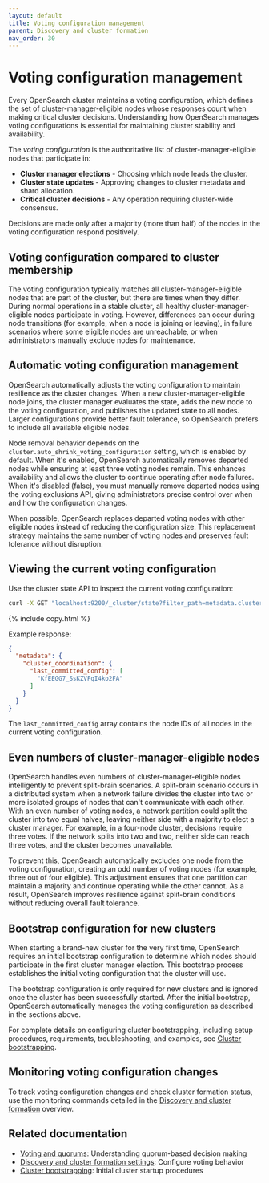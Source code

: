 ```yaml
---
layout: default
title: Voting configuration management
parent: Discovery and cluster formation
nav_order: 30
---
```


# Voting configuration management

Every OpenSearch cluster maintains a voting configuration, which defines the set of cluster-manager-eligible nodes whose responses count when making critical cluster decisions. Understanding how OpenSearch manages voting configurations is essential for maintaining cluster stability and availability.

The _voting configuration_ is the authoritative list of cluster-manager-eligible nodes that participate in:

- **Cluster manager elections** - Choosing which node leads the cluster.
- **Cluster state updates** - Approving changes to cluster metadata and shard allocation.
- **Critical cluster decisions** - Any operation requiring cluster-wide consensus.

Decisions are made only after a majority (more than half) of the nodes in the voting configuration respond positively.

## Voting configuration compared to cluster membership

The voting configuration typically matches all cluster-manager-eligible nodes that are part of the cluster, but there are times when they differ. During normal operations in a stable cluster, all healthy cluster-manager-eligible nodes participate in voting. However, differences can occur during node transitions (for example, when a node is joining or leaving), in failure scenarios where some eligible nodes are unreachable, or when administrators manually exclude nodes for maintenance.

## Automatic voting configuration management

OpenSearch automatically adjusts the voting configuration to maintain resilience as the cluster changes. When a new cluster-manager-eligible node joins, the cluster manager evaluates the state, adds the new node to the voting configuration, and publishes the updated state to all nodes. Larger configurations provide better fault tolerance, so OpenSearch prefers to include all available eligible nodes.

Node removal behavior depends on the `cluster.auto_shrink_voting_configuration` setting, which is enabled by default. When it's enabled, OpenSearch automatically removes departed nodes while ensuring at least three voting nodes remain. This enhances availability and allows the cluster to continue operating after node failures. When it's disabled (false), you must manually remove departed nodes using the voting exclusions API, giving administrators precise control over when and how the configuration changes.

When possible, OpenSearch replaces departed voting nodes with other eligible nodes instead of reducing the configuration size. This replacement strategy maintains the same number of voting nodes and preserves fault tolerance without disruption.

## Viewing the current voting configuration

Use the cluster state API to inspect the current voting configuration:

```bash
curl -X GET "localhost:9200/_cluster/state?filter_path=metadata.cluster_coordination.last_committed_config"
```
{% include copy.html %}

Example response:

```json
{
  "metadata": {
    "cluster_coordination": {
      "last_committed_config": [
        "KfEEGG7_SsKZVFqI4ko2FA"
      ]
    }
  }
}
```

The `last_committed_config` array contains the node IDs of all nodes in the current voting configuration.

## Even numbers of cluster-manager-eligible nodes

OpenSearch handles even numbers of cluster-manager-eligible nodes intelligently to prevent split-brain scenarios. A split-brain scenario occurs in a distributed system when a network failure divides the cluster into two or more isolated groups of nodes that can't communicate with each other. With an even number of voting nodes, a network partition could split the cluster into two equal halves, leaving neither side with a majority to elect a cluster manager. For example, in a four-node cluster, decisions require three votes. If the network splits into two and two, neither side can reach three votes, and the cluster becomes unavailable.

To prevent this, OpenSearch automatically excludes one node from the voting configuration, creating an odd number of voting nodes (for example, three out of four eligible). This adjustment ensures that one partition can maintain a majority and continue operating while the other cannot. As a result, OpenSearch improves resilience against split-brain conditions without reducing overall fault tolerance.

## Bootstrap configuration for new clusters

When starting a brand-new cluster for the very first time, OpenSearch requires an initial bootstrap configuration to determine which nodes should participate in the first cluster manager election. This bootstrap process establishes the initial voting configuration that the cluster will use.

The bootstrap configuration is only required for new clusters and is ignored once the cluster has been successfully started. After the initial bootstrap, OpenSearch automatically manages the voting configuration as described in the sections above.

For complete details on configuring cluster bootstrapping, including setup procedures, requirements, troubleshooting, and examples, see [Cluster bootstrapping]({{site.url}}{{site.baseurl}}/tuning-your-cluster/discovery-cluster-formation/bootstrapping/).

## Monitoring voting configuration changes

To track voting configuration changes and check cluster formation status, use the monitoring commands detailed in the [Discovery and cluster formation]({{site.url}}{{site.baseurl}}/tuning-your-cluster/discovery-cluster-formation/#monitoring-discovery-and-cluster-formation-discovery-and-cluster-formation) overview.

## Related documentation

- [Voting and quorums]({{site.url}}{{site.baseurl}}/tuning-your-cluster/discovery-cluster-formation/voting-quorums/): Understanding quorum-based decision making
- [Discovery and cluster formation settings]({{site.url}}{{site.baseurl}}/tuning-your-cluster/discovery-cluster-formation/settings/): Configure voting behavior
- [Cluster bootstrapping]({{site.url}}{{site.baseurl}}/tuning-your-cluster/discovery-cluster-formation/bootstrapping/): Initial cluster startup procedures